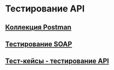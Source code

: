 # Тестирование API
## [Коллекция Postman](https://www.postman.com/supply-saganist-7168707/workspace/my-workspace/collection/26631222-78ab6e8b-c2a6-4a4f-8325-32075a570e99?action=share&creator=26631222&active-environment=26631222-8d3656cd-3e80-4c2f-9e57-4739ee051815)
## [Тестирование SOAP](https://www.postman.com/supply-saganist-7168707/workspace/my-workspace/collection/26631222-56f0bace-6868-479b-9e82-9cdfc47fb327?action=share&creator=26631222&active-environment=26631222-8d3656cd-3e80-4c2f-9e57-4739ee051815)
## [Тест-кейсы - тестирование API](https://github.com/PetrGladkikh/api/blob/main/API%20Testing%20-%20Petr%20Gladkikh.pdf)
